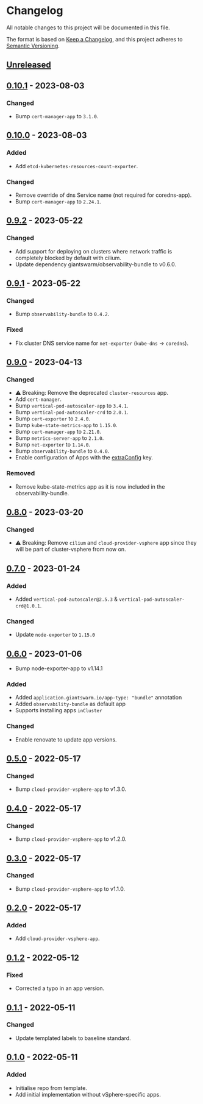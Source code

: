# Changelog

All notable changes to this project will be documented in this file.

The format is based on [Keep a Changelog](https://keepachangelog.com/en/1.0.0/),
and this project adheres to [Semantic Versioning](https://semver.org/spec/v2.0.0.html).

## [Unreleased]

## [0.10.1] - 2023-08-03

### Changed

- Bump `cert-manager-app` to `3.1.0`.

## [0.10.0] - 2023-08-03

### Added

- Add `etcd-kubernetes-resources-count-exporter`.

### Changed

- Remove override of dns Service name (not required for coredns-app).
- Bump `cert-manager-app` to `2.24.1`.

## [0.9.2] - 2023-05-22

### Changed

- Add support for deploying on clusters where network traffic is completely blocked by default with cilium.
- Update dependency giantswarm/observability-bundle to v0.6.0.

## [0.9.1] - 2023-05-22

### Changed

- Bump `observability-bundle` to `0.4.2`.

### Fixed

- Fix cluster DNS service name for `net-exporter` (`kube-dns` -> `coredns`).

## [0.9.0] - 2023-04-13

### Changed

- ⚠️ Breaking: Remove the deprecated `cluster-resources` app.
- Add `cert-manager`.
- Bump `vertical-pod-autoscaler-app` to `3.4.1`.
- Bump `vertical-pod-autoscaler-crd` to `2.0.1`.
- Bump `cert-exporter` to `2.4.0`.
- Bump `kube-state-metrics-app` to `1.15.0`.
- Bump `cert-manager-app` to `2.21.0`.
- Bump `metrics-server-app` to `2.1.0`.
- Bump `net-exporter` to `1.14.0`.
- Bump `observability-bundle` to `0.4.0`.
- Enable configuration of Apps with the [extraConfig](https://github.com/giantswarm/rfc/tree/main/multi-layer-app-config#enhancing-app-cr) key.

### Removed

- Remove kube-state-metrics app as it is now included in the observability-bundle.

## [0.8.0] - 2023-03-20

### Changed

- ⚠️ Breaking: Remove `cilium` and `cloud-provider-vsphere` app since they will be part of cluster-vsphere from now on.

## [0.7.0] - 2023-01-24

### Added

- Added `vertical-pod-autoscaler@2.5.3` & `vertical-pod-autoscaler-crd@1.0.1`.

### Changed

- Update `node-exporter` to `1.15.0`

## [0.6.0] - 2023-01-06

- Bump node-exporter-app to v1.14.1

### Added

- Added `application.giantswarm.io/app-type: "bundle"` annotation
- Added `observability-bundle` as default app
- Supports installing apps `inCluster`

### Changed

- Enable renovate to update app versions.

## [0.5.0] - 2022-05-17

### Changed

- Bump `cloud-provider-vsphere-app` to v1.3.0.

## [0.4.0] - 2022-05-17

### Changed

- Bump `cloud-provider-vsphere-app` to v1.2.0.

## [0.3.0] - 2022-05-17

### Changed

- Bump `cloud-provider-vsphere-app` to v1.1.0.

## [0.2.0] - 2022-05-17

### Added

- Add `cloud-provider-vsphere-app`.

## [0.1.2] - 2022-05-12

### Fixed

- Corrected a typo in an app version.

## [0.1.1] - 2022-05-11

### Changed

- Update templated labels to baseline standard.

## [0.1.0] - 2022-05-11

### Added

- Initialise repo from template.
- Add initial implementation without vSphere-specific apps.

[Unreleased]: https://github.com/giantswarm/default-apps-vsphere/compare/v0.10.1...HEAD
[0.10.1]: https://github.com/giantswarm/default-apps-vsphere/compare/v0.10.0...v0.10.1
[0.10.0]: https://github.com/giantswarm/default-apps-vsphere/compare/v0.9.2...v0.10.0
[0.9.2]: https://github.com/giantswarm/default-apps-vsphere/compare/v0.9.1...v0.9.2
[0.9.1]: https://github.com/giantswarm/default-apps-vsphere/compare/v0.9.0...v0.9.1
[0.9.0]: https://github.com/giantswarm/default-apps-vsphere/compare/v0.8.0...v0.9.0
[0.8.0]: https://github.com/giantswarm/default-apps-vsphere/compare/v0.7.0...v0.8.0
[0.7.0]: https://github.com/giantswarm/default-apps-vsphere/compare/v0.6.0...v0.7.0
[0.6.0]: https://github.com/giantswarm/default-apps-vsphere/compare/v0.5.0...v0.6.0
[0.5.0]: https://github.com/giantswarm/default-apps-vsphere/compare/v0.4.0...v0.5.0
[0.4.0]: https://github.com/giantswarm/default-apps-vsphere/compare/v0.3.0...v0.4.0
[0.3.0]: https://github.com/giantswarm/default-apps-vsphere/compare/v0.2.0...v0.3.0
[0.2.0]: https://github.com/giantswarm/default-apps-vsphere/compare/v0.1.2...v0.2.0
[0.1.2]: https://github.com/giantswarm/default-apps-vsphere/compare/v0.1.1...v0.1.2
[0.1.1]: https://github.com/giantswarm/default-apps-vsphere/compare/v0.1.0...v0.1.1
[0.1.0]: https://github.com/giantswarm/default-apps-vsphere/releases/tag/v0.1.0
